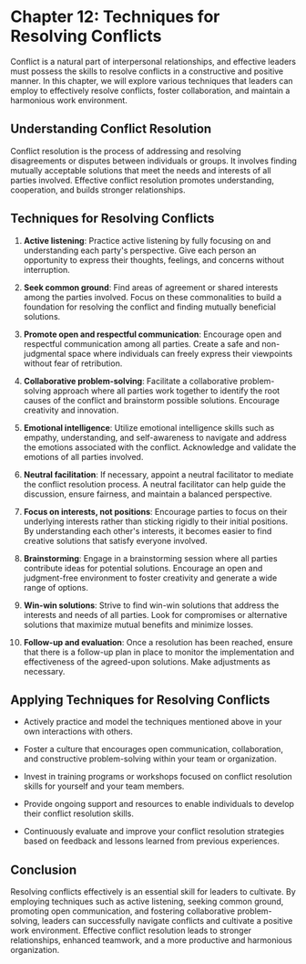 Chapter 12: Techniques for Resolving Conflicts
==============================================

Conflict is a natural part of interpersonal relationships, and effective leaders must possess the skills to resolve conflicts in a constructive and positive manner. In this chapter, we will explore various techniques that leaders can employ to effectively resolve conflicts, foster collaboration, and maintain a harmonious work environment.

Understanding Conflict Resolution
---------------------------------

Conflict resolution is the process of addressing and resolving disagreements or disputes between individuals or groups. It involves finding mutually acceptable solutions that meet the needs and interests of all parties involved. Effective conflict resolution promotes understanding, cooperation, and builds stronger relationships.

Techniques for Resolving Conflicts
----------------------------------

1. **Active listening**: Practice active listening by fully focusing on and understanding each party's perspective. Give each person an opportunity to express their thoughts, feelings, and concerns without interruption.

2. **Seek common ground**: Find areas of agreement or shared interests among the parties involved. Focus on these commonalities to build a foundation for resolving the conflict and finding mutually beneficial solutions.

3. **Promote open and respectful communication**: Encourage open and respectful communication among all parties. Create a safe and non-judgmental space where individuals can freely express their viewpoints without fear of retribution.

4. **Collaborative problem-solving**: Facilitate a collaborative problem-solving approach where all parties work together to identify the root causes of the conflict and brainstorm possible solutions. Encourage creativity and innovation.

5. **Emotional intelligence**: Utilize emotional intelligence skills such as empathy, understanding, and self-awareness to navigate and address the emotions associated with the conflict. Acknowledge and validate the emotions of all parties involved.

6. **Neutral facilitation**: If necessary, appoint a neutral facilitator to mediate the conflict resolution process. A neutral facilitator can help guide the discussion, ensure fairness, and maintain a balanced perspective.

7. **Focus on interests, not positions**: Encourage parties to focus on their underlying interests rather than sticking rigidly to their initial positions. By understanding each other's interests, it becomes easier to find creative solutions that satisfy everyone involved.

8. **Brainstorming**: Engage in a brainstorming session where all parties contribute ideas for potential solutions. Encourage an open and judgment-free environment to foster creativity and generate a wide range of options.

9. **Win-win solutions**: Strive to find win-win solutions that address the interests and needs of all parties. Look for compromises or alternative solutions that maximize mutual benefits and minimize losses.

10. **Follow-up and evaluation**: Once a resolution has been reached, ensure that there is a follow-up plan in place to monitor the implementation and effectiveness of the agreed-upon solutions. Make adjustments as necessary.

Applying Techniques for Resolving Conflicts
-------------------------------------------

* Actively practice and model the techniques mentioned above in your own interactions with others.

* Foster a culture that encourages open communication, collaboration, and constructive problem-solving within your team or organization.

* Invest in training programs or workshops focused on conflict resolution skills for yourself and your team members.

* Provide ongoing support and resources to enable individuals to develop their conflict resolution skills.

* Continuously evaluate and improve your conflict resolution strategies based on feedback and lessons learned from previous experiences.

Conclusion
----------

Resolving conflicts effectively is an essential skill for leaders to cultivate. By employing techniques such as active listening, seeking common ground, promoting open communication, and fostering collaborative problem-solving, leaders can successfully navigate conflicts and cultivate a positive work environment. Effective conflict resolution leads to stronger relationships, enhanced teamwork, and a more productive and harmonious organization.
